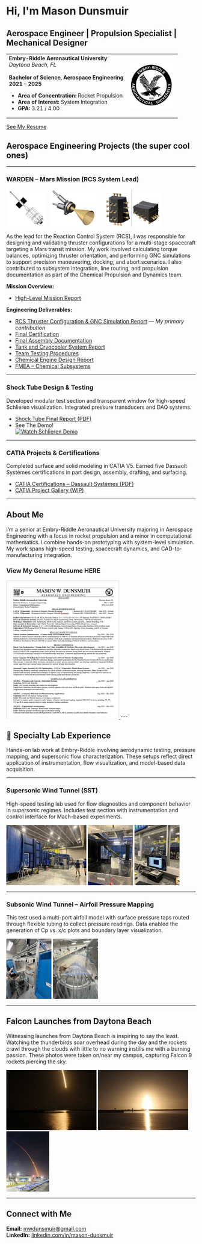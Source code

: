# Hi, I'm Mason Dunsmuir
##  Aerospace Engineer | Propulsion Specialist | Mechanical Designer

<table>
  <tr>
    <td valign="top" width="70%">
      <strong>Embry-Riddle Aeronautical University</strong><br/>
      <em>Daytona Beach, FL</em><br/><br/>
      <strong>Bachelor of Science, Aerospace Engineering</strong><br/>
      <strong>2021 – 2025</strong><br/>
      <ul>
        <li><strong>Area of Concentration:</strong> Rocket Propulsion</li>
        <li><strong>Area of Interest:</strong> System Integration</li>
        <li><strong>GPA:</strong> 3.21 / 4.00</li>
      </ul>
    </td>
    <td width="30%">
      <img src="erauLOGO.png" alt="Embry-Riddle Logo" width="120"/>
    </td>
  </tr>
</table>

[See My Resume](Dunsmuir.ResumeJuly.pdf)  

## Aerospace Engineering Projects (the super cool ones)
---
<h3>WARDEN – Mars Mission (RCS System Lead)</h3>

<p>
  <img src="wardenimg.png" alt="WARDEN Logo" height="100" style="margin-right: 10px;">
  <img src="rcs_nozzle.png" alt="RCS Nozzle" height="100" style="margin-right: 10px;">
  <img src="rcs_assembly.png" alt="RCS Assembly" height="100">
</p>

As the lead for the Reaction Control System (RCS), I was responsible for designing and validating thruster configurations for a multi-stage spacecraft targeting a Mars transit mission. My work involved calculating torque balances, optimizing thruster orientation, and performing GNC simulations to support precision maneuvering, docking, and abort scenarios. I also contributed to subsystem integration, line routing, and propulsion documentation as part of the Chemical Propulsion and Dynamics team.

**Mission Overview:**
- [High-Level Mission Report](High-Level_Mission_Report.pdf)

**Engineering Deliverables:**
- [RCS Thruster Configuration & GNC Simulation Report](WARDEN_RCS_System_Report.pdf) — *My primary contribution*
- [Final Certification](Final_Certification.pdf)
- [Final Assembly Documentation](Final_Assembly_Report.pdf)
- [Tank and Cryocooler System Report](Tank_and_Cryocooler_System_Report.pdf)
- [Team Testing Procedures](Chemical_Team_Testing_Procedures_Documentation.pdf)
- [Chemical Engine Design Report](Chemical_Engine_System_Report.pdf)
- [FMEA – Chemical Subsystems](ChemicalFMEA.pdf)

---

### Shock Tube Design & Testing

Developed modular test section and transparent window for high-speed Schlieren visualization. Integrated pressure transducers and DAQ systems.

- [Shock Tube Final Report (PDF)](Shock_Tube_Final_Report.pdf)
- See The Demo!  
[![Watch Schlieren Demo](https://img.youtube.com/vi/UaHGwScwaRw/0.jpg)](https://www.youtube.com/watch?v=UaHGwScwaRw)

---

### CATIA Projects & Certifications

Completed surface and solid modeling in CATIA V5. Earned five Dassault Systèmes certifications in part design, assembly, drafting, and surfacing.

- [CATIA Certifications – Dassault Systèmes (PDF)](Catia.Certs.2025.pdf)
- [CATIA Project Gallery (WIP)](EngineAssembly.pdf)

---

## About Me

I’m a senior at Embry-Riddle Aeronautical University majoring in Aerospace Engineering with a focus in rocket propulsion and a minor in computational mathematics. I combine hands-on prototyping with system-level simulation. My work spans high-speed testing, spacecraft dynamics, and CAD-to-manufacturing integration.

### View My General Resume HERE
<a href="Dunsmuir.ResumeJuly.pdf">
  <img src="ResumeThumbnail.png" alt="Resume Preview" width="300"/>
</a>
---

## 🧪 Specialty Lab Experience

Hands-on lab work at Embry-Riddle involving aerodynamic testing, pressure mapping, and supersonic flow characterization. These setups reflect direct application of instrumentation, flow visualization, and model-based data acquisition.

---

### Supersonic Wind Tunnel (SST)

High-speed testing lab used for flow diagnostics and component behavior in supersonic regimes. Includes test section with instrumentation and control interface for Mach-based experiments.

<p align="left">
  <img src="SSTunnel.jpeg" alt="Supersonic Wind Tunnel Overview" height="160"/>
  <img src="SSTestSection.jpeg" alt="SST Test Section" height="160"/>
  <img src="SSCompTunnel.jpeg" alt="SST Control Station" height="160"/>
</p>

---

### Subsonic Wind Tunnel – Airfoil Pressure Mapping

This test used a multi-port airfoil model with surface pressure taps routed through flexible tubing to collect pressure readings. Data enabled the generation of Cp vs. x/c plots and boundary layer visualization.

<p align="left">
  <img src="AirfoilTunnel.jpeg" alt="Subsonic Tunnel with Airfoil" height="160"/>
  <img src="AirfoilPressures.jpeg" alt="Airfoil with Pressure Tubes" height="160"/>
</p>

---

## Falcon Launches from Daytona Beach

Witnessing launches from Daytona Beach is inspiring to say the least. Watching the thunderbirds soar overhead during the day and the rockets crawl through the clouds with little to no warning instills me with a burning passion. These photos were taken on/near my campus, capturing Falcon 9 rockets piercing the sky.
<p align="left">
  <img src="falcon9.jpeg" alt="Falcon 9 Night Launch" height="160"/>
  <img src="FalconSunrise.jpeg" alt="Falcon Launch at Sunrise" height="160"/>
  <img src="FalconERAU.jpeg" alt="Falcon Launch over ERAU" height="160"/>
</p>

---

## Connect with Me

**Email:** [mwdunsmuir@gmail.com](mailto:mwdunsmuir@gmail.com)  
**LinkedIn:** [linkedin.com/in/mason-dunsmuir](https://www.linkedin.com/in/mason-dunsmuir)
